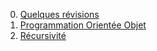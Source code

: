 0. [Quelques révisions](2.0_Revisions/cours.md)
1. [Programmation Orientée Objet](./2.1_Programmation_Orientee_Objet/cours.md)
2. [Récursivité](./2.2_Recursivite/cours.md)
<!-- 3. [Calculabilité et Décidabilité](../2.3_Calculabilite_Decidabilite/cours/)
1. [Pratiques de programmation](../2.4_Pratiques_de_programmation/cours) -->